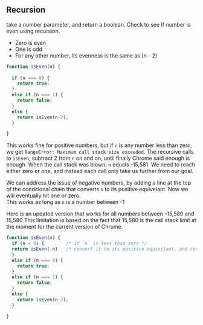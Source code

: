## Recursion
take a number parameter, and return a boolean. Check to see if number is even using recursion. 

- Zero is even  
- One is odd  
- For any other number, its evenness is the same as (n - 2)  

```js
function isEven(n) {
  
  if (n === 0) {
    return true;
  }
  else if (n === 1) {
    return false;
  } 
  else {
    return isEven(n-2);
  }

}

```
This works fine for positive numbers, but if `n` is any number less than zero, we get `RangeError: Maximum call stack size exceeded`. The recursive calls to `isEven`, subtract 2 from `n` on and on, until finally Chrome said enough is enough. When the call stack was blown, `n` equals -15,581.  We need to reach either zero or one, and instead each call only take us further from our goal.

We can address the issue of negative numbers, by adding a line at the top of the conditional chain that converts `n` to its positive equivelant. Now we will eventually hit one or zero.  
This works as long as `n` is a number between -1

Here is an updated version that works for all numbers between -15,580 and 15,580
This limitation is based on the fact that 15,580 is the call stack limit at the moment for the current version of Chrome. 

```js
function isEven(n) {
  if (n < 0) {        /* if `n` is less than zero */
  return isEven(-n)   /* convert it to its positive equivilant, and continue as usual down the chain of conditionals */
  }
  else if (n === 0) {
    return true;
  }
  else if (n === 1) {
    return false;
  } 
  else {
    return isEven(n-2);
  }

}
```



